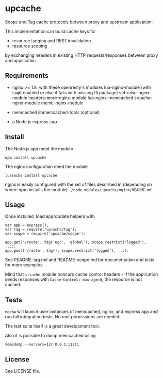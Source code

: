 upcache
=======

Scope and Tag cache protocols between proxy and upstream application.

This implementation can build cache keys for
- resource tagging and REST invalidation
- resource scoping

by exchanging headers in existing HTTP requests/responses between proxy and application.


Requirements
------------

- nginx >= 1.8, with these openresty's modules
  lua-nginx-module (with luajit enabled or else it fails with missing ffi package)
  set-misc-nginx-module
  headers-more-nginx-module
  lua-nginx-memcached
  srcache-nginx-module
  memc-nginx-module

- memcached
  libmemcached-tools (optional)

- a Node.js express app


Install
-------

The Node.js app need the module
```
npm install upcache
```

The nginx configuration need the module
```
luarocks install upcache
```

nginx is easily configured with the set of files described in (depending on
where npm installs the module) `./node_modules/upcache/nginx/README.md`.


Usage
-----

Once installed, load appropriate helpers with

```
var app = express();
var tag = require('upcache/tag');
var scope = require('upcache/scope');

app.get('/route', tag('ugc', 'global'), scope.restrict('logged'), ...);
app.post('/route', tag(), scope.restrict('logged'), ...);

```

See README-tag.md and README-scope.md for documentation and tests for more examples.

Mind that `srcache` module honours cache control headers - if the application
sends responses with `Cache-Control: max-age=0`, the resource is not cached.


Tests
-----

`mocha` will launch user instances of memcached, nginx, and express app and run
full integration tests. No root permissions are needed.

The test suite itself is a great development tool.

Also it is possible to dump memcached using
```
memcdump --servers=127.0.0.1:11211
```


License
-------

See LICENSE file.

